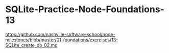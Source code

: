 # SQLite-Practice-Node-Foundations-13
https://github.com/nashville-software-school/node-milestones/blob/master/01-foundations/exercises/13-SQLite_create_db_02.md
